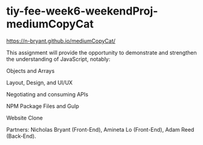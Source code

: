 # tiy-fee-week6-weekendProj-mediumCopyCat
https://n-bryant.github.io/mediumCopyCat/

This assignment will provide the opportunity to demonstrate and strengthen the understanding of JavaScript, notably:

Objects and Arrays

Layout, Design, and UI/UX

Negotiating and consuming APIs

NPM Package Files and Gulp

Website Clone

Partners: Nicholas Bryant (Front-End), Amineta Lo (Front-End), Adam Reed (Back-End).
